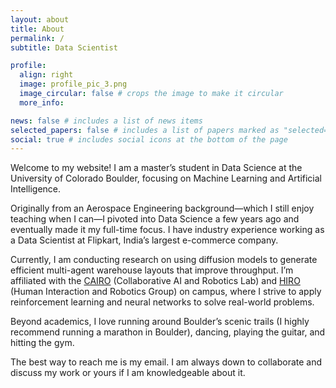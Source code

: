 ```yaml
---
layout: about
title: About
permalink: /
subtitle: Data Scientist

profile:
  align: right
  image: profile_pic_3.png
  image_circular: false # crops the image to make it circular
  more_info:

news: false # includes a list of news items
selected_papers: false # includes a list of papers marked as "selected={true}"
social: true # includes social icons at the bottom of the page
---
```


Welcome to my website! I am a master’s student in Data Science at the University of Colorado Boulder, focusing on Machine Learning and Artificial Intelligence.

Originally from an Aerospace Engineering background—which I still enjoy teaching when I can—I pivoted into Data Science a few years ago and eventually made it my full-time focus. I have industry experience working as a Data Scientist at Flipkart, India’s largest e-commerce company.

Currently, I am conducting research on using diffusion models to generate efficient multi-agent warehouse layouts that improve throughput. I’m affiliated with the [CAIRO](https://cairo-lab.com/lab.html) (Collaborative AI and Robotics Lab) and [HIRO](https://hiro-group.ronc.one/) (Human Interaction and Robotics Group) on campus, where I strive to apply reinforcement learning and neural networks to solve real-world problems.

Beyond academics, I love running around Boulder’s scenic trails (I highly recommend running a marathon in Boulder), dancing, playing the guitar, and hitting the gym.

The best way to reach me is my email. I am always down to collaborate and discuss my work or yours if I am knowledgeable about it.
